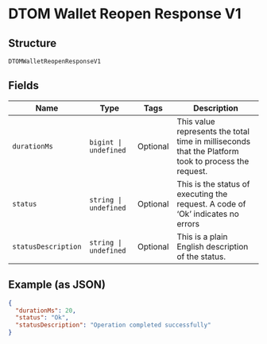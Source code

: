 
# DTOM Wallet Reopen Response V1

## Structure

`DTOMWalletReopenResponseV1`

## Fields

| Name | Type | Tags | Description |
|  --- | --- | --- | --- |
| `durationMs` | `bigint \| undefined` | Optional | This value represents the total time in milliseconds that the Platform took to process the request. |
| `status` | `string \| undefined` | Optional | This is the status of executing the request.&nbsp;A code of ‘Ok’ indicates no errors |
| `statusDescription` | `string \| undefined` | Optional | This is a plain English description of the status. |

## Example (as JSON)

```json
{
  "durationMs": 20,
  "status": "Ok",
  "statusDescription": "Operation completed successfully"
}
```

